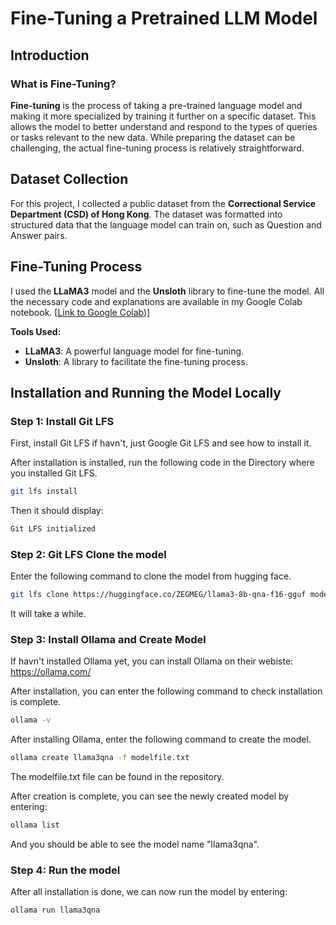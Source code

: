 # Fine-Tuning a Pretrained LLM Model

## Introduction

### What is Fine-Tuning?
**Fine-tuning** is the process of taking a pre-trained language model and making it more specialized by training it further on a specific dataset. This allows the model to better understand and respond to the types of queries or tasks relevant to the new data. While preparing the dataset can be challenging, the actual fine-tuning process is relatively straightforward.

## Dataset Collection

For this project, I collected a public dataset from the **Correctional Service Department (CSD) of Hong Kong**. The dataset was formatted into structured data that the language model can train on, such as Question and Answer pairs.

## Fine-Tuning Process

I used the **LLaMA3** model and the **Unsloth** library to fine-tune the model. All the necessary code and explanations are available in my Google Colab notebook. [[Link to Google Colab](https://colab.research.google.com/drive/1QIFZjDFZUzxDt09uA-ZrwYCMmKNDcBv0?usp=drive_link))]

**Tools Used:**
- **LLaMA3**: A powerful language model for fine-tuning.
- **Unsloth**: A library to facilitate the fine-tuning process.

## Installation and Running the Model Locally

### Step 1: Install Git LFS
First, install Git LFS if havn't, just Google Git LFS and see how to install it.

After installation is installed, run the following code in the Directory where you installed Git LFS.
```bash
git lfs install
```
Then it should display:
```bash
Git LFS initialized
```

### Step 2: Git LFS Clone the model
Enter the following command to clone the model from hugging face.
```bash
git lfs clone https://huggingface.co/ZEGMEG/llama3-8b-qna-f16-gguf model
```
It will take a while.

### Step 3: Install Ollama and Create Model
If havn't installed Ollama yet, you can install Ollama on their webiste: https://ollama.com/

After installation, you can enter the following command to check installation is complete.
```bash
ollama -v
```

After installing Ollama, enter the following command to create the model.
```bash
ollama create llama3qna -f modelfile.txt
```
The modelfile.txt file can be found in the repository.

After creation is complete, you can see the newly created model by entering:
```bash
ollama list
```
And you should be able to see the model name "llama3qna".

### Step 4: Run the model
After all installation is done, we can now run the model by entering:
```bash
ollama run llama3qna
```
